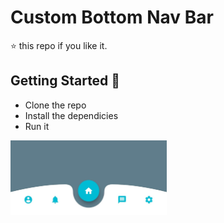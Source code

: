 # Custom Bottom Nav Bar

⭐️ this repo if you like it.

## Getting Started 🚀

- Clone the repo
- Install the dependicies
- Run it


<img src="cbnb.jpg" width="250">  
